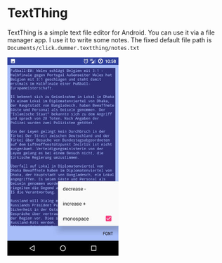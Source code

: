 # TextThing
TextThing is a simple text file editor for Android. You can use it via a file manager app. I use it to write some notes. The fixed default file path is `Documents/click.dummer.textthing/notes.txt`

![The blue colors are fixed and based on the 1980er C64 Homecomputer](screenshot.jpg)
